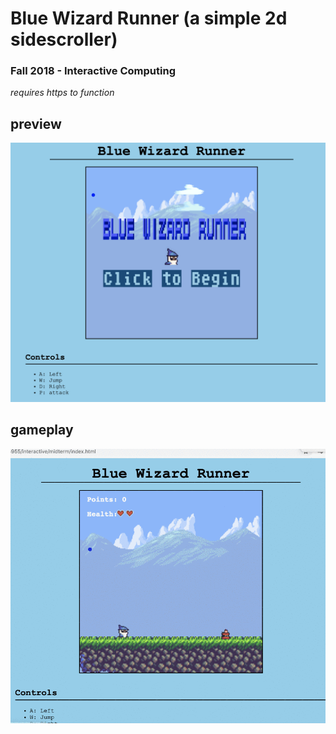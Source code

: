 # Blue Wizard Runner (a simple 2d sidescroller)
### Fall 2018 - Interactive Computing

*requires https to function*

## preview
![preview](documentationImages/preview.png)

## gameplay
![gameplay](documentationImages/gameplay.gif)
